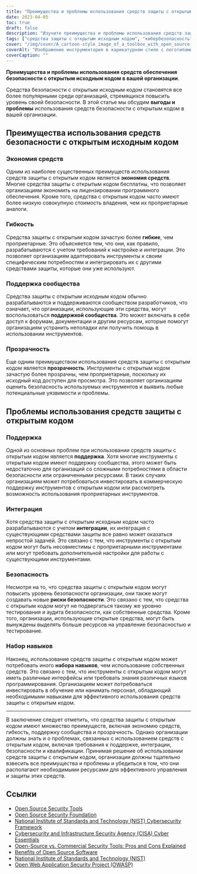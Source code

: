```yaml
---
title: "Преимущества и проблемы использования средств защиты с открытым исходным кодом в организациях"
date: 2023-04-05
toc: true
draft: false
description: "Изучите преимущества и проблемы использования средств защиты с открытым исходным кодом для повышения уровня безопасности вашей организации."
tags: ["средства защиты с открытым исходным кодом", "кибербезопасность", "поддержка сообщества", "прозрачность", "экономия средств", "гибкость", "собственные инструменты", "риски безопасности", "набор навыков", "лицензионные платежи за программное обеспечение", "совокупная стоимость владения", "коммерческая поддержка", "языки программирования", "интеграция", "безопасность тесвинга", "аудит", "NIST", "CISA", "OWASP", "Национальный институт стандартов и технологий"]
cover: "/img/cover/A_cartoon-style_image_of_a_toolbox_with_open_source_logos.png"
coverAlt: "Изображение инструментария в карикатурном стиле с логотипами открытых исходных кодов на каждом инструменте, а также щит с замком в центре, символизирующий кибербезопасность, на фоне двоичного кода."
coverCaption: ""
---
```


**Преимущества и проблемы использования средств обеспечения безопасности с открытым исходным кодом в вашей организации**.

Средства безопасности с открытым исходным кодом становятся все более популярными среди организаций, стремящихся повысить уровень своей безопасности. В этой статье мы обсудим **выгоды и проблемы** использования средств безопасности с открытым кодом в вашей организации.

## Преимущества использования средств безопасности с открытым исходным кодом

### Экономия средств

Одним из наиболее существенных преимуществ использования средств защиты с открытым кодом является **экономия средств**. Многие средства защиты с открытым кодом бесплатны, что позволяет организациям экономить на лицензировании программного обеспечения. Кроме того, средства с открытым кодом часто имеют более низкую совокупную стоимость владения, чем их проприетарные аналоги.

### Гибкость

Средства защиты с открытым кодом зачастую более **гибкие**, чем проприетарные. Это объясняется тем, что они, как правило, разрабатываются с учетом требований к настройке и интеграции. Это позволяет организациям адаптировать инструменты к своим специфическим потребностям и интегрировать их с другими средствами защиты, которые они уже используют.

### Поддержка сообщества

Средства защиты с открытым исходным кодом обычно разрабатываются и поддерживаются сообществом разработчиков, что означает, что организации, использующие эти средства, могут воспользоваться **поддержкой сообщества**. Это может включать в себя доступ к форумам, документации и другим ресурсам, которые помогут организациям устранить неполадки или получить помощь в использовании инструментов.

### Прозрачность

Еще одним преимуществом использования средств защиты с открытым кодом является **прозрачность**. Инструменты с открытым кодом зачастую более прозрачны, чем проприетарные, поскольку их исходный код доступен для просмотра. Это позволяет организациям оценить безопасность используемых инструментов и выявить любые потенциальные уязвимости и проблемы.

## Проблемы использования средств защиты с открытым кодом

### Поддержка

Одной из основных проблем при использовании средств защиты с открытым кодом является **поддержка**. Хотя многие инструменты с открытым кодом имеют поддержку сообщества, этого может быть недостаточно для организаций со сложными потребностями в области безопасности или ограниченными ресурсами. В таких случаях организациям может потребоваться инвестировать в коммерческую поддержку инструментов с открытым кодом или рассмотреть возможность использования проприетарных инструментов.

### Интеграция

Хотя средства защиты с открытым исходным кодом часто разрабатываются с учетом **интеграции**, их интеграция с существующими средствами защиты все равно может оказаться непростой задачей. Это связано с тем, что инструменты с открытым кодом могут быть несовместимы с проприетарными инструментами или могут требовать дополнительной настройки для работы с существующими инструментами.

### Безопасность

Несмотря на то, что средства защиты с открытым кодом могут повысить уровень безопасности организации, они также могут создавать новые **риски безопасности**. Это связано с тем, что средства с открытым кодом могут не подвергаться такому же уровню тестирования и аудита безопасности, как собственные средства. Кроме того, организации, использующие открытые средства, могут быть вынуждены выделять больше ресурсов на управление безопасностью и тестирование.

### Набор навыков

Наконец, использование средств защиты с открытым кодом может потребовать иного **набора навыков**, чем использование собственных средств. Это связано с тем, что инструменты с открытым кодом могут иметь различные интерфейсы или требовать знания различных языков программирования. Организациям может потребоваться инвестировать в обучение или нанимать персонал, обладающий необходимыми навыками для эффективного использования средств защиты с открытым кодом.

______

В заключение следует отметить, что средства защиты с открытым кодом имеют множество преимуществ, включая экономию средств, гибкость, поддержку сообщества и прозрачность. Однако организации должны знать и о проблемах, связанных с использованием средств с открытым кодом, включая требования к поддержке, интеграции, безопасности и квалификации. Принимая решение об использовании средств защиты с открытым кодом, организации должны тщательно взвесить все преимущества и проблемы и убедиться в том, что они располагают необходимыми ресурсами для эффективного управления и защиты этих средств.

## Ссылки

- [Open Source Security Tools](https://opensource.com/tags/security)
- [Open Source Security Foundation](https://openSSF.org/)
- [National Institute of Standards and Technology (NIST) Cybersecurity Framework](https://www.nist.gov/cyberframework)
- [Cybersecurity and Infrastructure Security Agency (CISA) Cyber Essentials](https://www.cisa.gov/cyber-essentials)
- [Open-Source vs. Commercial Security Tools: Pros and Cons Explained](https://simeononsecurity.ch/articles/the-advantages-and-disadvantages-of-using-open-source-software-vs.-commercial-security-tools/)
- [Benefits of Open Source Software](https://opensource.com/resources/what-open-source)
- [National Institute of Standards and Technology (NIST)](https://www.nist.gov/)
- [Open Web Application Security Project (OWASP)](https://owasp.org/)



